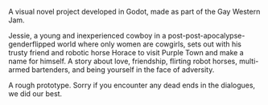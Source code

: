 A visual novel project developed in Godot, made as part of the Gay Western Jam.

Jessie, a young and inexperienced cowboy in a post-post-apocalypse-genderflipped world where only women are cowgirls, sets out with his trusty friend and robotic horse Horace to visit Purple Town and make a name for himself. A story about love, friendship, flirting robot horses, multi-armed bartenders, and being yourself in the face of adversity.

A rough prototype. Sorry if you encounter any dead ends in the dialogues, we did our best. 
